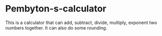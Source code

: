 # Pembyton-s-calculator
This is a calculator that can add, subtract, divide, multiply, exponent two numbers together.
It can also do some rounding.
